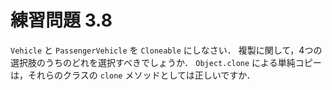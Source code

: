 # 練習問題 3.8
`Vehicle` と `PassengerVehicle` を `Cloneable` にしなさい．
複製に関して，4つの選択肢のうちのどれを選択すべきでしょうか．
`Object.clone` による単純コピーは，それらのクラスの `clone` メソッドとしては正しいですか．
